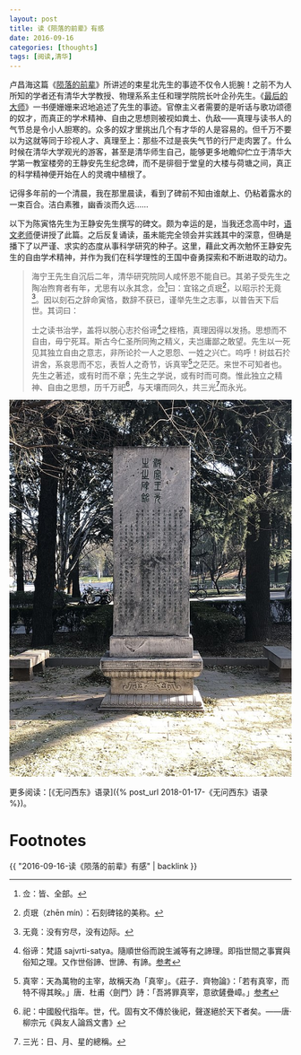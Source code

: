 ```yaml
---
layout: post
title: 读《陨落的前辈》有感
date: 2016-09-16
categories: [thoughts]
tags: [阅读,清华]
---
```


卢昌海这篇《[陨落的前辈](https://book.douban.com/review/1593176/)》所讲述的束星北先生的事迹不仅令人扼腕！之前不为人所知的学者还有清华大学教授、物理系系主任和理学院院长叶企孙先生。《[最后的大师](https://book.douban.com/subject/5249778/)》一书便姗姗来迟地追述了先生的事迹。官僚主义者需要的是听话与歌功颂德的奴才，而真正的学术精神、自由之思想则被视如粪土、仇敌——真理与读书人的气节总是令小人胆寒的。众多的奴才里挑出几个有才华的人是容易的。但千万不要以为这就等同于珍视人才、真理至上：那些不过是丧失气节的行尸走肉罢了。什么时候在清华大学观光的游客，甚至是清华师生自己，能够更多地瞻仰伫立于清华大学第一教室楼旁的王静安先生纪念碑，而不是徘徊于堂皇的大楼与荷塘之间，真正的科学精神便开始在人的灵魂中植根了。

记得多年前的一个清晨，我在那里晨读，看到了碑前不知由谁献上、仍粘着露水的一束百合。洁白素雅，幽香淡而久远……

以下为陈寅恪先生为王静安先生撰写的碑文。颇为幸运的是，当我还念高中时，[语文老师](http://zypbjzx1326.bokee.com/)便讲授了此篇。之后反复诵读，虽未能完全领会并实践其中的深意，但确是播下了以严谨、求实的态度从事科学研究的种子。这里，藉此文再次勉怀王静安先生的自由学术精神，并作为我们在科学理性的王国中奋勇探索和不断进取的动力。

> 海宁王先生自沉后二年，清华研究院同人咸怀恩不能自已。其弟子受先生之陶冶煦育者有年，尤思有以永其念，佥[^1]曰：宜铭之贞珉[^2]，以昭示扵无竟[^3]。因以刻石之辞命寅恪，数辞不获已，谨举先生之志事，以普告天下后世。其词曰：
>
> 士之读书治学，盖将以脱心志扵俗谛[^4]之桎梏，真理因得以发扬。思想而不自由，毋宁死耳。斯古今仁圣所同殉之精义，夫岂庸鄙之敢望。先生以一死见其独立自由之意志，非所论扵一人之恩怨、一姓之兴亡。呜呼！树兹石扵讲舍，系哀思而不忘，表哲人之奇节，诉真宰[^5]之茫茫。来世不可知者也。先生之著述，或有时而不章；先生之学说，或有时而可商。惟此独立之精神、自由之思想，历千万祀[^6]，与天壤而同久，共三光[^7]而永光。

<p align="center"><a href="/figures/2023-05-06-王国维纪念碑.jpg"><img src="/figures/2023-05-06-王国维纪念碑-preview.jpg" alt="王国维纪念碑" /></a></p>

更多阅读：[《无问西东》语录]({% post_url 2018-01-17-《无问西东》语录 %})。

# Footnotes

[^1]: 佥：皆、全部。
[^2]: 贞珉（zhēn mín）：石刻碑铭的美称。
[^3]: 无竟：没有穷尽，没有边际。
[^4]: 俗谛：梵語 sajvrti-satya。隨順世俗而說生滅等有之諦理。即指世間之事實與俗知之理。又作世俗諦、世諦、有諦。[参考](http://buddhaspace.org/dict/fk/data/%25E4%25BF%2597%25E8%25AB%25A6.html)
[^5]: 真宰：天為萬物的主宰，故稱天為「真宰」。《莊子．齊物論》：「若有真宰，而特不得其眹。」唐．杜甫〈劍門〉詩：「吾將罪真宰，意欲鏟疊嶂。」[参考](https://pedia.cloud.edu.tw/Entry/Detail/?title=%E7%9C%9F%E5%AE%B0&search=%E7%9C%9F%E5%AE%B0)
[^6]: 祀：中國殷代指年。世，代。固有文不傳於後祀，聲遂絕於天下者矣。——唐· 柳宗元《與友人論爲文書》
[^7]: 三光：日、月、星的總稱。

{{ "2016-09-16-读《陨落的前辈》有感" | backlink }}
